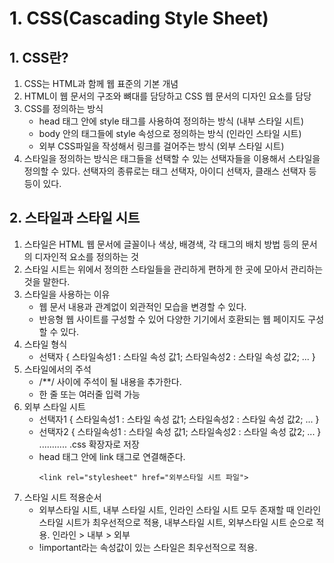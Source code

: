 # 1. CSS(Cascading Style Sheet)
## 1. CSS란?
1. CSS는 HTML과 함께 웹 표준의 기본 개념
2. HTML이 웹 문서의 구조와 뼈대를 담당하고 CSS 웹 문서의 디자인 요소를 담당
3. CSS를 정의하는 방식
    - head 태그 안에 style 태그를 사용하여 정의하는 방식 (내부 스타일 시트)
    - body 안의 태그들에 style 속성으로 정의하는 방식 (인라인 스타일 시트)
    - 외부 CSS파일을 작성해서 링크를 걸어주는 방식 (외부 스타일 시트)
4. 스타일을 정의하는 방식은 태그들을 선택할 수 있는 선택자들을 이용해서 스타일을 정의할 수 있다. 선택자의 종류로는 태그 선택자, 아이디 선택자, 클래스 선택자 등등이 있다.

## 2. 스타일과 스타일 시트
1. 스타일은 HTML 웹 문서에 글꼴이나 색상, 배경색, 각 태그의 배치 방법 등의 문서의 디자인적 요소를 정의하는 것
2. 스타일 시트는 위에서 정의한 스타일들을 관리하게 편하게 한 곳에 모아서 관리하는 것을 말한다.
3. 스타일을 사용하는 이유
    - 웹 문서 내용과 관계없이 외관적인 모습을 변경할 수 있다.
    - 반응형 웹 사이트를 구성할 수 있어 다양한 기기에서 호환되는 웹 페이지도 구성할 수 있다.
4. 스타일 형식
    - 선택자 {
        스타일속성1 : 스타일 속성 값1;
        스타일속성2 : 스타일 속성 값2;
        ...
    }
5. 스타일에서의 주석
    - /**/ 사이에 주석이 될 내용을 추가한다.
    - 한 줄 또는 여러줄 입력 가능
6. 외부 스타일 시트
    - 선택자1 {
        스타일속성1 : 스타일 속성 값1;
        스타일속성2 : 스타일 속성 값2;
        ...
    }
    - 선택자2 {
        스타일속성1 : 스타일 속성 값1;
        스타일속성2 : 스타일 속성 값2;
        ...
    }
    ...........
    .css 확장자로 저장
    - head 태그 안에 link 태그로 연결해준다.
      ```
      <link rel="stylesheet" href="외부스타일 시트 파일">
      ```
7. 스타일 시트 적용순서 
    - 외부스타일 시트, 내부 스타일 시트, 인라인 스타일 시트 모두 존재할 때 인라인 스타일 시트가 최우선적으로 적용, 내부스타일 시트, 외부스타일 시트 순으로 적용.
    인라인 > 내부 > 외부 
    - !important라는 속성값이 있는 스타일은 최우선적으로 적용.
